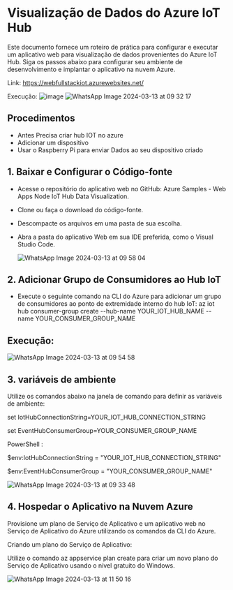 # Visualização de Dados do Azure IoT Hub

Este documento fornece um roteiro de prática para configurar e executar um aplicativo web para visualização de dados provenientes do Azure IoT Hub. Siga os passos abaixo para configurar seu ambiente de desenvolvimento e implantar o aplicativo na nuvem Azure.

Link: https://webfullstackiot.azurewebsites.net/

Execução:
![image](https://github.com/Wfelipetm/Hub_IoT/assets/108297008/bfc1392e-3591-450f-b9ba-47f1038df6ab)
![WhatsApp Image 2024-03-13 at 09 32 17](https://github.com/Wfelipetm/Hub_IoT/assets/108297008/25015091-622d-40f2-a3b8-4fb3dba2d9f9)

## Procedimentos
- Antes Precisa criar hub IOT no azure
- Adicionar um dispositivo
- Usar o Raspberry Pi para enviar Dados ao seu dispositivo criado
## 1. Baixar e Configurar o Código-fonte
- Acesse o repositório do aplicativo web no GitHub: Azure Samples - Web Apps Node IoT Hub Data Visualization.
- Clone ou faça o download do código-fonte.
- Descompacte os arquivos em uma pasta de sua escolha.
- Abra a pasta do aplicativo Web em sua IDE preferida, como o Visual Studio Code.

  ![WhatsApp Image 2024-03-13 at 09 58 04](https://github.com/Wfelipetm/Hub_IoT/assets/108297008/de1121a6-dcef-4e95-8734-1af3fb771989)

  
## 2. Adicionar Grupo de Consumidores ao Hub IoT
- Execute o seguinte comando na CLI do Azure para adicionar um grupo de consumidores ao ponto de extremidade interno do hub IoT: az iot hub consumer-group create --hub-name YOUR_IOT_HUB_NAME --name YOUR_CONSUMER_GROUP_NAME
## Execução:



![WhatsApp Image 2024-03-13 at 09 54 58](https://github.com/Wfelipetm/Hub_IoT/assets/108297008/7f983c75-5a0e-490b-b062-dabc95ab3050)



## 3. variáveis de ambiente


Utilize os comandos abaixo na janela de comando para definir as variáveis de ambiente:

set IotHubConnectionString=YOUR_IOT_HUB_CONNECTION_STRING

set EventHubConsumerGroup=YOUR_CONSUMER_GROUP_NAME


PowerShell :

$env:IotHubConnectionString = "YOUR_IOT_HUB_CONNECTION_STRING"

$env:EventHubConsumerGroup = "YOUR_CONSUMER_GROUP_NAME"









![WhatsApp Image 2024-03-13 at 09 33 48](https://github.com/Wfelipetm/Hub_IoT/assets/108297008/eb4caf48-7fc2-414e-9370-a975b39ff0a6)



## 4. Hospedar o Aplicativo na Nuvem Azure

Provisione um plano de Serviço de Aplicativo e um aplicativo web no Serviço de Aplicativo do Azure utilizando os comandos da CLI do Azure.

Criando um plano do Serviço de Aplicativo:

Utilize o comando az appservice plan create para criar um novo plano do Serviço de Aplicativo usando o nível gratuito do Windows.




![WhatsApp Image 2024-03-13 at 11 50 16](https://github.com/Wfelipetm/Hub_IoT/assets/108297008/930c32f1-0dbb-46d5-9771-ad4badb4a031)



